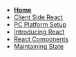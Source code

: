 <!-- docs/_sidebar.md -->

* [<B>Home</B>](README.md)
* [Client Side React](25_Block_REACT/README.md)
* [PC Platform Setup](25_Block_REACT/section_0/setup.md)
* [Introducing React](25_Block_REACT/section_1/react_intro.md)
* [React Components](25_Block_REACT/section_2/components.md)
* [Maintaining State](25_Block_REACT/section_3/maintainingState.md)
<!--
* [Challenge solution 1](Block_REACT/section_3/maintainingStateChallengeFunction.md)

* [Class components](Block_REACT/section_4/classComponents.md)
* [Challenge solution 2](Block_REACT/section_4/maintainingStateChallengeClass.md)
* [React/Vite/Docker](Block_REACT/section_5/reactDevelopment1.md)
* [Tic-Tac-Toe](Block_REACT/section_6/tictactoe.md)
* [Consume API](Block_REACT/section_7/consumejsonapi.md)
* [Markdown](Block_REACT/section_8/markdown.md)
* [Svelte Presentation](Block_REACT/section_9/SveltePresentation.md)
* [Svelte Tutorial](Block_REACT/section_10/SvelteTutorial.md) -->
<!--Week 5  
* [React Markdown](Block_REACT/section_11/Router.md)
* [Github pages](Block_REACT/section_12/githubpages.md)-->
<!--Week 6  
* [Reactnative consumes JSON API](Block_REACT/section_13/reactNative.md)-->
<!--Week 7  
* [Build ReactNative on docker](Block_REACT/section_14/ReactNativedocker.md)-->
